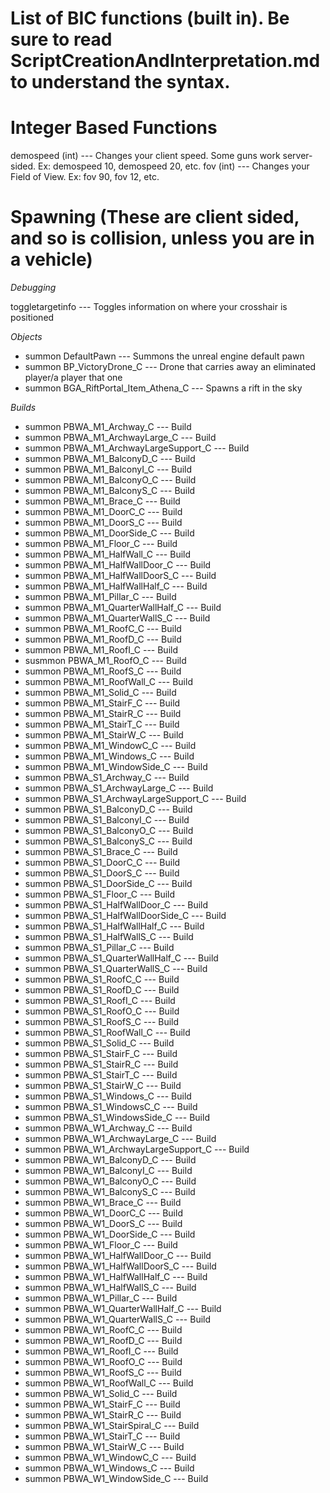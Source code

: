 # List of BIC functions (built in). Be sure to read ScriptCreationAndInterpretation.md to understand the syntax.

# Integer Based Functions

demospeed (int) --- Changes your client speed. Some guns work server-sided. Ex: demospeed 10, demospeed 20, etc. 
fov (int) --- Changes your Field of View. Ex: fov 90, fov 12, etc.

# Spawning (These are client sided, and so is collision, unless you are in a vehicle)

*Debugging*

toggletargetinfo --- Toggles information on where your crosshair is positioned

*Objects*

- summon DefaultPawn --- Summons the unreal engine default pawn
- summon BP_VictoryDrone_C --- Drone that carries away an eliminated player/a player that one
- summon BGA_RiftPortal_Item_Athena_C --- Spawns a rift in the sky

*Builds*

- summon PBWA_M1_Archway_C --- Build
- summon PBWA_M1_ArchwayLarge_C --- Build
- summon PBWA_M1_ArchwayLargeSupport_C --- Build
- summon PBWA_M1_BalconyD_C --- Build
- summon PBWA_M1_BalconyI_C --- Build
- summon PBWA_M1_BalconyO_C --- Build
- summon PBWA_M1_BalconyS_C --- Build
- summon PBWA_M1_Brace_C --- Build
- summon PBWA_M1_DoorC_C --- Build
- summon PBWA_M1_DoorS_C --- Build
- summon PBWA_M1_DoorSide_C --- Build
- summon PBWA_M1_Floor_C --- Build
- summon PBWA_M1_HalfWall_C --- Build
- summon PBWA_M1_HalfWallDoor_C --- Build
- summon PBWA_M1_HalfWallDoorS_C --- Build
- summon PBWA_M1_HalfWallHalf_C --- Build
- summon PBWA_M1_Pillar_C --- Build
- summon PBWA_M1_QuarterWallHalf_C --- Build
- summon PBWA_M1_QuarterWallS_C --- Build
- summon PBWA_M1_RoofC_C --- Build
- summon PBWA_M1_RoofD_C --- Build
- summon PBWA_M1_RoofI_C --- Build
- susmmon PBWA_M1_RoofO_C --- Build
- summon PBWA_M1_RoofS_C --- Build
- summon PBWA_M1_RoofWall_C --- Build
- summon PBWA_M1_Solid_C --- Build
- summon PBWA_M1_StairF_C --- Build
- summon PBWA_M1_StairR_C --- Build
- summon PBWA_M1_StairT_C --- Build
- summon PBWA_M1_StairW_C --- Build
- summon PBWA_M1_WindowC_C --- Build
- summon PBWA_M1_Windows_C --- Build
- summon PBWA_M1_WindowSide_C --- Build
- summon PBWA_S1_Archway_C --- Build
- summon PBWA_S1_ArchwayLarge_C --- Build
- summon PBWA_S1_ArchwayLargeSupport_C --- Build
- summon PBWA_S1_BalconyD_C --- Build
- summon PBWA_S1_BalconyI_C --- Build
- summon PBWA_S1_BalconyO_C --- Build
- summon PBWA_S1_BalconyS_C --- Build
- summon PBWA_S1_Brace_C --- Build
- summon PBWA_S1_DoorC_C --- Build
- summon PBWA_S1_DoorS_C --- Build
- summon PBWA_S1_DoorSide_C --- Build
- summon PBWA_S1_Floor_C --- Build
- summon PBWA_S1_HalfWallDoor_C --- Build
- summon PBWA_S1_HalfWallDoorSide_C --- Build
- summon PBWA_S1_HalfWallHalf_C --- Build
- summon PBWA_S1_HalfWallS_C --- Build
- summon PBWA_S1_Pillar_C --- Build
- summon PBWA_S1_QuarterWallHalf_C --- Build
- summon PBWA_S1_QuarterWallS_C --- Build
- summon PBWA_S1_RoofC_C --- Build
- summon PBWA_S1_RoofD_C --- Build
- summon PBWA_S1_RoofI_C --- Build
- summon PBWA_S1_RoofO_C --- Build
- summon PBWA_S1_RoofS_C --- Build
- summon PBWA_S1_RoofWall_C --- Build
- summon PBWA_S1_Solid_C --- Build
- summon PBWA_S1_StairF_C --- Build
- summon PBWA_S1_StairR_C --- Build
- summon PBWA_S1_StairT_C --- Build
- summon PBWA_S1_StairW_C --- Build
- summon PBWA_S1_Windows_C --- Build
- summon PBWA_S1_WindowsC_C --- Build
- summon PBWA_S1_WindowsSide_C --- Build
- summon PBWA_W1_Archway_C --- Build
- summon PBWA_W1_ArchwayLarge_C --- Build
- summon PBWA_W1_ArchwayLargeSupport_C --- Build
- summon PBWA_W1_BalconyD_C --- Build
- summon PBWA_W1_BalconyI_C --- Build
- summon PBWA_W1_BalconyO_C --- Build
- summon PBWA_W1_BalconyS_C --- Build
- summon PBWA_W1_Brace_C --- Build
- summon PBWA_W1_DoorC_C --- Build
- summon PBWA_W1_DoorS_C --- Build
- summon PBWA_W1_DoorSide_C --- Build
- summon PBWA_W1_Floor_C --- Build
- summon PBWA_W1_HalfWallDoor_C --- Build
- summon PBWA_W1_HalfWallDoorS_C --- Build
- summon PBWA_W1_HalfWallHalf_C --- Build
- summon PBWA_W1_HalfWallS_C --- Build
- summon PBWA_W1_Pillar_C --- Build
- summon PBWA_W1_QuarterWallHalf_C --- Build
- summon PBWA_W1_QuarterWallS_C --- Build
- summon PBWA_W1_RoofC_C --- Build
- summon PBWA_W1_RoofD_C --- Build
- summon PBWA_W1_RoofI_C --- Build
- summon PBWA_W1_RoofO_C --- Build
- summon PBWA_W1_RoofS_C --- Build
- summon PBWA_W1_RoofWall_C --- Build
- summon PBWA_W1_Solid_C --- Build
- summon PBWA_W1_StairF_C --- Build
- summon PBWA_W1_StairR_C --- Build
- summon PBWA_W1_StairSpiral_C --- Build
- summon PBWA_W1_StairT_C --- Build
- summon PBWA_W1_StairW_C --- Build
- summon PBWA_W1_WindowC_C --- Build
- summon PBWA_W1_Windows_C --- Build
- summon PBWA_W1_WindowSide_C --- Build
